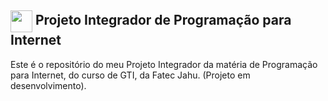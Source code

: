 
## <img src="https://cdn.jsdelivr.net/gh/devicons/devicon@latest/icons/ceylon/ceylon-plain.svg" width="35" style="vertical-align:middle;"/> Projeto Integrador de Programação para Internet

Este é o repositório do meu Projeto Integrador da matéria de Programação para Internet, do curso de GTI, da Fatec Jahu. (Projeto em desenvolvimento).

